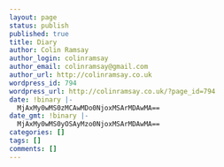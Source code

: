 ```yaml
---
layout: page
status: publish
published: true
title: Diary
author: Colin Ramsay
author_login: colinramsay
author_email: colinramsay@gmail.com
author_url: http://colinramsay.co.uk
wordpress_id: 794
wordpress_url: http://colinramsay.co.uk/?page_id=794
date: !binary |-
  MjAxMy0wMS0zMCAwMDo0NjoxMSArMDAwMA==
date_gmt: !binary |-
  MjAxMy0wMS0yOSAyMzo0NjoxMSArMDAwMA==
categories: []
tags: []
comments: []
---
```


